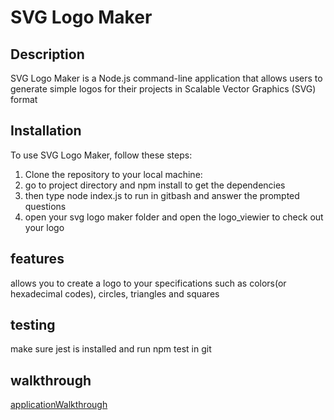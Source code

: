 # SVG Logo Maker

## Description

SVG Logo Maker is a Node.js command-line application that allows users to generate simple logos for their projects in Scalable Vector Graphics (SVG) format

## Installation

To use SVG Logo Maker, follow these steps:

1. Clone the repository to your local machine:
2. go to project directory and npm install to get the dependencies 
3. then type node index.js to run in  gitbash and answer the prompted questions
4. open your svg logo maker folder and open the logo_viewier to check out your logo

## features

allows you to create a logo to your specifications such as colors(or hexadecimal codes), circles, triangles and squares

## testing

make sure jest is installed and run npm test in git 

## walkthrough

[applicationWalkthrough]([URL](https://youtu.be/C0dYd2_d45c)https://youtu.be/C0dYd2_d45c)
